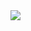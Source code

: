 <a href="https://github.com/anuraghazra/github-readme-stats">
  <img align="left" src="https://github-readme-stats.vercel.app/api?username=Ikumi-Ito&count_private=true&show_icons=ture&theme=tokyonight" />
</a>
